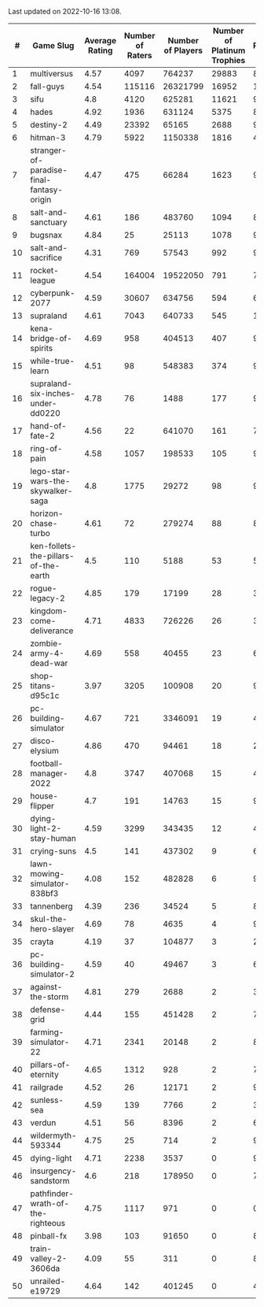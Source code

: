 Last updated on 2022-10-16 13:08.


|#|Game Slug|Average Rating|Number of Raters|Number of Players|Number of Platinum Trophies|Max Rarity (%)|
|---|---|---|---|---|---|---|
|1|multiversus|4.57|4097|764237|29883|80|
|2|fall-guys|4.54|115116|26321799|16952|1|
|3|sifu|4.8|4120|625281|11621|96|
|4|hades|4.92|1936|631124|5375|89|
|5|destiny-2|4.49|23392|65165|2688|97|
|6|hitman-3|4.79|5922|1150338|1816|48|
|7|stranger-of-paradise-final-fantasy-origin|4.47|475|66284|1623|98|
|8|salt-and-sanctuary|4.61|186|483760|1094|83|
|9|bugsnax|4.84|25|25113|1078|97|
|10|salt-and-sacrifice|4.31|769|57543|992|91|
|11|rocket-league|4.54|164004|19522050|791|74|
|12|cyberpunk-2077|4.59|30607|634756|594|61|
|13|supraland|4.61|7043|640733|545|100|
|14|kena-bridge-of-spirits|4.69|958|404513|407|94|
|15|while-true-learn|4.51|98|548383|374|93|
|16|supraland-six-inches-under-dd0220|4.78|76|1488|177|99|
|17|hand-of-fate-2|4.56|22|641070|161|72|
|18|ring-of-pain|4.58|1057|198533|105|97|
|19|lego-star-wars-the-skywalker-saga|4.8|1775|29272|98|98|
|20|horizon-chase-turbo|4.61|72|279274|88|83|
|21|ken-follets-the-pillars-of-the-earth|4.5|110|5188|53|55|
|22|rogue-legacy-2|4.85|179|17199|28|36|
|23|kingdom-come-deliverance|4.71|4833|726226|26|30|
|24|zombie-army-4-dead-war|4.69|558|40455|23|66|
|25|shop-titans-d95c1c|3.97|3205|100908|20|98|
|26|pc-building-simulator|4.67|721|3346091|19|47|
|27|disco-elysium|4.86|470|94461|18|28|
|28|football-manager-2022|4.8|3747|407068|15|48|
|29|house-flipper|4.7|191|14763|15|93|
|30|dying-light-2-stay-human|4.59|3299|343435|12|47|
|31|crying-suns|4.5|141|437302|9|65|
|32|lawn-mowing-simulator-838bf3|4.08|152|482828|6|90|
|33|tannenberg|4.39|236|34524|5|80|
|34|skul-the-hero-slayer|4.69|78|4635|4|96|
|35|crayta|4.19|37|104877|3|23|
|36|pc-building-simulator-2|4.59|40|49467|3|68|
|37|against-the-storm|4.81|279|2688|2|37|
|38|defense-grid|4.44|155|451428|2|79|
|39|farming-simulator-22|4.71|2341|20148|2|83|
|40|pillars-of-eternity|4.65|1312|928|2|79|
|41|railgrade|4.52|26|12171|2|98|
|42|sunless-sea|4.59|139|7766|2|37|
|43|verdun|4.51|56|8396|2|68|
|44|wildermyth-593344|4.75|25|714|2|90|
|45|dying-light|4.71|2238|3537|0|98|
|46|insurgency-sandstorm|4.6|218|178950|0|7|
|47|pathfinder-wrath-of-the-righteous|4.75|1117|971|0|0.1|
|48|pinball-fx|3.98|103|91650|0|86|
|49|train-valley-2-3606da|4.09|55|311|0|88|
|50|unrailed-e19729|4.64|142|401245|0|40|

